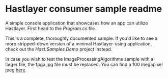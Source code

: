 ﻿# Hastlayer consumer sample readme


A simple console application that showcases how an app can utilize Hastlayer. First head to the *Program.cs* file.

This is a complete, thoroughly documented sample. If you'd like to see a more stripped-down version of a minimal Hastlayer-using application, check out the *Hast.Samples.Demo* project instead.

In case you wish to test the ImageProcessingAlgorithms sample with a larger file, the fpga.jpg file must be replaced. You can find a 100 megapixel jpeg [here](https://photographingspace.com/100-megapixel-moon/).
